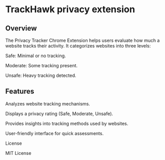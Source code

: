# TrackHawk privacy extension 

## Overview

The Privacy Tracker Chrome Extension helps users evaluate how much a website tracks their activity. It categorizes websites into three levels:

Safe: Minimal or no tracking.

Moderate: Some tracking present.

Unsafe: Heavy tracking detected.

## Features

Analyzes website tracking mechanisms.

Displays a privacy rating (Safe, Moderate, Unsafe).

Provides insights into tracking methods used by websites.

User-friendly interface for quick assessments.


License

MIT License
